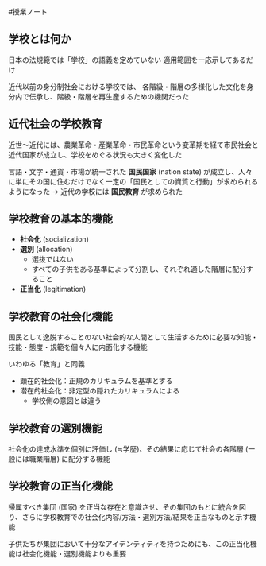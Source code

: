 #授業ノート

## 学校とは何か

日本の法規範では「学校」の語義を定めていない
適用範囲を一応示してあるだけ

近代以前の身分制社会における学校では、
各階級・階層の多様化した文化を身分内で伝承し、階級・階層を再生産するための機関だった

## 近代社会の学校教育

近世〜近代には、農業革命・産業革命・市民革命という変革期を経て市民社会と近代国家が成立し、学校をめぐる状況も大きく変化した

言語・文字・通貨・市場が統一された **国民国家** (nation state) が成立し、人々に単にその国に住むだけでなく一定の「国民としての資質と行動」が求められるようになった
→ 近代の学校には **国民教育** が求められた

## 学校教育の基本的機能

- **社会化** (socialization)
- **選別** (allocation)
	- 選抜ではない
	- すべての子供をある基準によって分割し、それぞれ適した階層に配分すること
- **正当化** (legitimation)

## 学校教育の社会化機能

国民として逸脱することのない社会的な人間として生活するために必要な知能・技能・態度・規範を個々人に内面化する機能

いわゆる「教育」と同義

- 顕在的社会化：正規のカリキュラムを基準とする
- 潜在的社会化：非定型の隠れたカリキュラムによる
	- 学校側の意図とは違う

## 学校教育の選別機能

社会化の達成水準を個別に評価し (≒学歴)、その結果に応じて社会の各階層 (一般には職業階層) に配分する機能

## 学校教育の正当化機能

帰属すべき集団 (国家) を正当な存在と意識させ、その集団のもとに統合を図り、さらに学校教育での社会化内容/方法・選別方法/結果を正当なものと示す機能

子供たちが集団において十分なアイデンティティを持つためにも、この正当化機能は社会化機能・選別機能よりも重要
